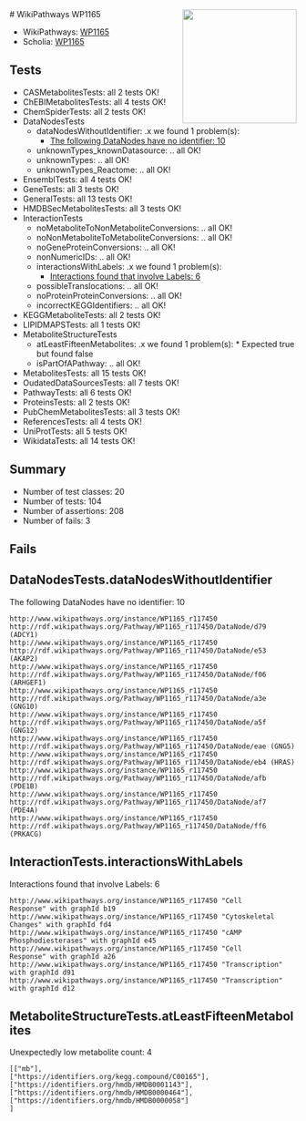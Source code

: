 <img style="float: right; width: 200px" src="https://upload.wikimedia.org/wikipedia/commons/thumb/8/83/Wplogo_with_text_500.png/640px-Wplogo_with_text_500.png" />
# WikiPathways WP1165

* WikiPathways: [WP1165](https://new.wikipathways.org/pathways/WP1165)
* Scholia: [WP1165](https://scholia.toolforge.org/wikipathways/WP1165)
## Tests
* CASMetabolitesTests: all 2 tests OK!
* ChEBIMetabolitesTests: all 4 tests OK!
* ChemSpiderTests: all 2 tests OK!
* DataNodesTests
    * dataNodesWithoutIdentifier: .x we found 1 problem(s):
        * [The following DataNodes have no identifier: 10](#8792c490)
    * unknownTypes_knownDatasource: .. all OK!
    * unknownTypes: .. all OK!
    * unknownTypes_Reactome: .. all OK!
* EnsemblTests: all 4 tests OK!
* GeneTests: all 3 tests OK!
* GeneralTests: all 13 tests OK!
* HMDBSecMetabolitesTests: all 3 tests OK!
* InteractionTests
    * noMetaboliteToNonMetaboliteConversions: .. all OK!
    * noNonMetaboliteToMetaboliteConversions: .. all OK!
    * noGeneProteinConversions: .. all OK!
    * nonNumericIDs: .. all OK!
    * interactionsWithLabels: .x we found 1 problem(s):
        * [Interactions found that involve Labels: 6](#630d267d)
    * possibleTranslocations: .. all OK!
    * noProteinProteinConversions: .. all OK!
    * incorrectKEGGIdentifiers: .. all OK!
* KEGGMetaboliteTests: all 2 tests OK!
* LIPIDMAPSTests: all 1 tests OK!
* MetaboliteStructureTests
    * atLeastFifteenMetabolites: .x we found 1 problem(s):
            * Expected true but found false
    * isPartOfAPathway: .. all OK!
* MetabolitesTests: all 15 tests OK!
* OudatedDataSourcesTests: all 7 tests OK!
* PathwayTests: all 6 tests OK!
* ProteinsTests: all 2 tests OK!
* PubChemMetabolitesTests: all 3 tests OK!
* ReferencesTests: all 4 tests OK!
* UniProtTests: all 5 tests OK!
* WikidataTests: all 14 tests OK!


## Summary

* Number of test classes: 20
* Number of tests: 104
* Number of assertions: 208
* Number of fails: 3

## Fails

<a name="8792c490" />

## DataNodesTests.dataNodesWithoutIdentifier

The following DataNodes have no identifier: 10
```
http://www.wikipathways.org/instance/WP1165_r117450 http://rdf.wikipathways.org/Pathway/WP1165_r117450/DataNode/d79 (ADCY1)
http://www.wikipathways.org/instance/WP1165_r117450 http://rdf.wikipathways.org/Pathway/WP1165_r117450/DataNode/e53 (AKAP2)
http://www.wikipathways.org/instance/WP1165_r117450 http://rdf.wikipathways.org/Pathway/WP1165_r117450/DataNode/f06 (ARHGEF1)
http://www.wikipathways.org/instance/WP1165_r117450 http://rdf.wikipathways.org/Pathway/WP1165_r117450/DataNode/a3e (GNG10)
http://www.wikipathways.org/instance/WP1165_r117450 http://rdf.wikipathways.org/Pathway/WP1165_r117450/DataNode/a5f (GNG12)
http://www.wikipathways.org/instance/WP1165_r117450 http://rdf.wikipathways.org/Pathway/WP1165_r117450/DataNode/eae (GNG5)
http://www.wikipathways.org/instance/WP1165_r117450 http://rdf.wikipathways.org/Pathway/WP1165_r117450/DataNode/eb4 (HRAS)
http://www.wikipathways.org/instance/WP1165_r117450 http://rdf.wikipathways.org/Pathway/WP1165_r117450/DataNode/afb (PDE1B)
http://www.wikipathways.org/instance/WP1165_r117450 http://rdf.wikipathways.org/Pathway/WP1165_r117450/DataNode/af7 (PDE4A)
http://www.wikipathways.org/instance/WP1165_r117450 http://rdf.wikipathways.org/Pathway/WP1165_r117450/DataNode/ff6 (PRKACG)
```

<a name="630d267d" />

## InteractionTests.interactionsWithLabels

Interactions found that involve Labels: 6
```
http://www.wikipathways.org/instance/WP1165_r117450 "Cell
Response" with graphId b19
http://www.wikipathways.org/instance/WP1165_r117450 "Cytoskeletal
Changes" with graphId fd4
http://www.wikipathways.org/instance/WP1165_r117450 "cAMP
Phosphodiesterases" with graphId e45
http://www.wikipathways.org/instance/WP1165_r117450 "Cell
Response" with graphId a26
http://www.wikipathways.org/instance/WP1165_r117450 "Transcription" with graphId d91
http://www.wikipathways.org/instance/WP1165_r117450 "Transcription" with graphId d12
```

<a name="6d42915b" />

## MetaboliteStructureTests.atLeastFifteenMetabolites

Unexpectedly low metabolite count: 4

```
[["mb"],
["https://identifiers.org/kegg.compound/C00165"],
["https://identifiers.org/hmdb/HMDB0001143"],
["https://identifiers.org/hmdb/HMDB0000464"],
["https://identifiers.org/hmdb/HMDB0000058"]
]
```

